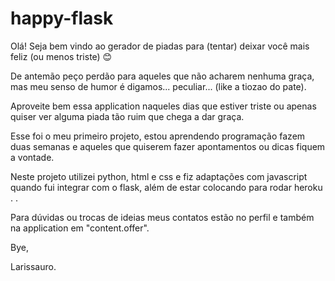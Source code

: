 # happy-flask

Olá! Seja bem vindo ao gerador de piadas para (tentar) deixar você mais feliz (ou menos triste) 😊

De antemão peço perdão para aqueles que não acharem nenhuma graça, mas meu senso de humor é digamos... peculiar... (like a tiozao do pate). 

Aproveite bem essa application naqueles dias que estiver triste ou apenas quiser ver alguma piada tão ruim que chega a dar graça. 



Esse foi o meu primeiro projeto, estou aprendendo programação fazem duas semanas e aqueles que quiserem fazer apontamentos ou dicas fiquem a vontade.

Neste projeto utilizei python, html e css e fiz adaptações com javascript quando fui integrar com o flask, além de estar colocando para rodar heroku <link>. .

Para dúvidas ou trocas de ideias meus contatos estão no perfil e também na application em "content.offer".



Bye, 

Larissauro. 
